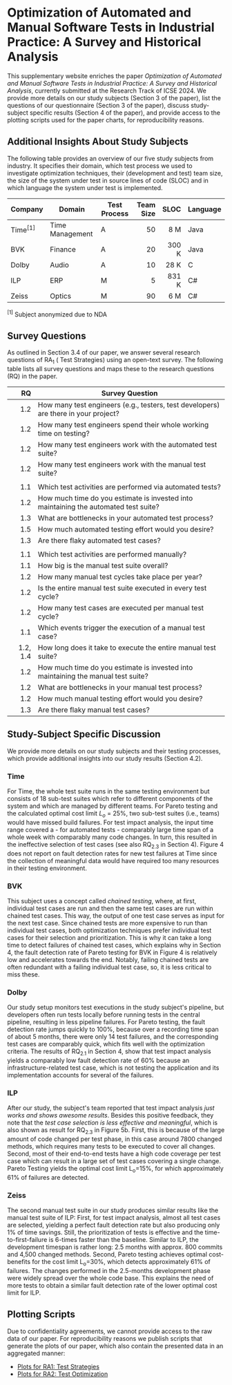 # Optimization of Automated and Manual Software Tests in Industrial Practice: A Survey and Historical Analysis

This supplementary website enriches the paper _Optimization of Automated and Manual Software Tests in
Industrial Practice: A Survey and Historical Analysis_, currently submitted at the Research Track of ICSE 2024. We provide more details on our study subjects (Section 3 of the paper), list the questions of our questionnaire (Section 3 of the paper), discuss study-subject specific results (Section 4 of the paper), and provide access to the plotting scripts used for the paper charts, for reproducibility reasons.

## Additional Insights About Study Subjects

The following table provides an overview of our five study subjects from industry. It specifies their domain, which test process we used to investigate optimization techniques, their (development and test) team size, the size of the system under test in source lines of code (SLOC) and in which language the system under test is implemented.

| Company                        | Domain          | Test Process    | Team Size | SLOC   | Language |
|--------------------------------|-----------------|---------|------:|--------:|----------|
| Time<sup>[1]</sup>                           | Time Management | A       | 50   | 8 M   | Java     |
| BVK                            | Finance         | A       | 20   | 300 K | Java     |
| Dolby                          | Audio           | A       | 10   | 28 K  | C        |
| ILP                            | ERP             | M       | 5    | 831 K | C\#      |
| Zeiss                          | Optics          | M       | 90   | 6 M   | C\#      |

<sup>[1]</sup> Subject anonymized due to NDA

## Survey Questions

As outlined in Section 3.4 of our paper, we answer several research questions of RA<sub>1</sub> ( Test Strategies) using an open-text survey. The following table lists all survey questions and maps these to the research questions (RQ) in the paper. 


|RQ | Survey Question|
|--:|------------------------------------------------------------------------------------|
|1.2|How many test engineers (e.g., testers, test developers) are there in your project? |
|1.2|How many test engineers spend their whole working time on testing? |
|1.2|How many test engineers work with the automated test suite? |
|1.2|How many test engineers work with the manual test suite? |
|||
|1.1|Which test activities are performed via automated tests? |
|1.2|How much time do you estimate is invested into maintaining the automated test suite? |
|1.3|What are bottlenecks in your automated test process? |
|1.5|How much automated testing effort would you desire? |
|1.3|Are there flaky automated test cases? |
|||
|1.1|Which test activities are performed manually? |
|1.1|How big is the manual test suite overall? |
|1.2|How many manual test cycles take place per year? |
|1.2|Is the entire manual test suite executed in every test cycle? |
|1.2|How many test cases are executed per manual test cycle? |
|1.1|Which events trigger the execution of a manual test case? |
|1.2, 1.4|How long does it take to execute the entire manual test suite? |
|1.2|How much time do you estimate is invested into maintaining the manual test suite? |
|1.2|What are bottlenecks in your manual test process? |
|1.2|How much manual testing effort would you desire? |
|1.3|Are there flaky manual test cases? |

## Study-Subject Specific Discussion 

We provide more details on our study subjects and their testing processes, which provide additional insights into our study results (Section 4.2).

### Time
For Time, the whole test suite runs in the same testing environment but consists of 18 sub-test suites which refer to different components of the system and which are managed by different teams.
For Pareto testing and the calculated optimal cost limit $L_o$ = 25%, two sub-test suites (i.e., teams) would have missed build failures.
For test impact analysis, the input time range covered a - for automated tests - comparably large time span of a whole week with comparably many code changes.
In turn, this resulted in the ineffective selection of test cases (see also RQ<sub>2.3</sub> in Section 4).
Figure 4 does not report on fault detection rates for new test failures at Time since the collection of meaningful data would have required too many resources in their testing environment.


### BVK
This subject uses a concept called _chained testing_, where, at first, individual test cases are run and then the same test cases are run within chained test cases.
This way, the output of one test case serves as input for the next test case.
Since chained tests are more expensive to run than individual test cases, both optimization techniques prefer individual test cases for their selection and prioritization.
This is why it can take a long time to detect failures of chained test cases, which explains why in Section 4, the fault detection rate of Pareto testing for BVK in Figure 4 is relatively low and accelerates towards the end.
Notably, failing chained tests are often redundant with a failing individual test case, so, it is less critical to miss these.


### Dolby
Our study setup monitors test executions in the study subject's pipeline, but developers often run tests locally before running tests in the central pipeline, resulting in less pipeline failures.
For Pareto testing, the fault detection rate jumps quickly to 100%, because over a recording time span of about 5 months, there were only 14 test failures, and the corresponding test cases are comparably quick, which fits well with the optimization criteria.
The results of RQ<sub>2.1</sub> in Section 4, show that test impact analysis yields a comparably low fault detection rate of 60% because an infrastructure-related test case, which is not testing the application and its implementation accounts for several of the failures.


### ILP
After our study, the subject's team reported that test impact analysis _just works and shows awesome results_.
Besides this positive feedback, they note that the _test case selection is less effective and meaningful_, which is also shown as result for RQ<sub>2.3</sub> in Figure 5b.
First, this is because of the large amount of code changed per test phase, in this case around 7800 changed methods, which requires many tests to be executed to cover all changes.
Second, most of their end-to-end tests have a high code coverage per test case which can result in a large set of test cases covering a single change.
Pareto Testing yields the optimal cost limit L<sub>o</sub>=15%, for which approximately 61% of failures are detected. 

### Zeiss
The second manual test suite in our study produces similar results like the manual test suite of ILP:
First, for test impact analysis, almost all test cases are selected, yielding a perfect fault detection rate but also producing only 1% of time savings.
Still, the prioritization of tests is effective and the time-to-first-failure is 6-times faster than the baseline.
Similar to ILP, the development timespan is rather long: 2.5 months with approx. 800 commits and 4,500 changed methods.
Second, Pareto testing achieves optimal cost-benefits for the cost limit L<sub>o</sub>=30%, which detects approximately 61% of failures.
The changes performed in the 2.5-months development phase were widely spread over the whole code base.
This explains the need of more tests to obtain a similar fault detection rate of the lower optimal cost limit for ILP.

## Plotting Scripts

Due to confidentiality agreements, we cannot provide access to the raw data of our paper. For reproducibility reasons we publish scripts that generate the plots of our paper, which also contain the presented data in an aggregated manner:  

* [Plots for RA1: Test Strategies](https://anonymous.4open.science/r/Test-Optimization-in-Industry-D14E/01_Testing-Strategies-plots-public.ipynb)
* [Plots for RA2: Test Optimization](https://anonymous.4open.science/r/Test-Optimization-in-Industry-D14E/02_Optimization-plots-public.ipynb)